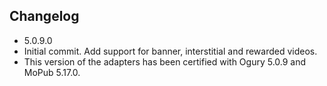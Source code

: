 ## Changelog
 * 5.0.9.0
  * Initial commit. Add support for banner, interstitial and rewarded videos.
  * This version of the adapters has been certified with Ogury 5.0.9 and MoPub 5.17.0.
